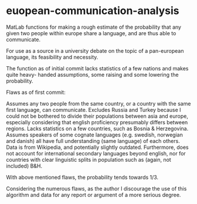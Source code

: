 # euopean-communication-analysis

MatLab functions for making a rough estimate of the probability that 
any given two people within europe share a language, and are thus able to communicate. 

For use as a source in a university debate on the topic of a pan-european language, its 
feasibility and necessity. 

The function as of initial commit lacks statistics of a few nations and makes quite heavy-
handed assumptions, some raising and some lowering the probability. 

Flaws as of first commit:

Assumes any two people from the same country, or a country with the same first language, can
communicate. Excludes Russia and Turkey because I could not be bothered to divide their 
populations between asia and europe, especially considering that english proficiency presumably
differs between regions. Lacks statistics on a few countries, such as Bosnia & Herzegovina.
Assumes speakers of some cognate languages (e.g. swedish, norwegian and danish) all have full 
understanding (same language) of each others. Data is from Wikipedia, and potentially slightly
outdated. Furthermore, does not account for international secondary languages beyond english, 
nor for countries with clear linguistic splits in population such as (again, not included) B&H.

With above mentioned flaws, the probability tends towards 1/3.

Considering the numerous flaws, as the author I discourage the use of this algorithm and data 
for any report or argument of a more serious degree.
